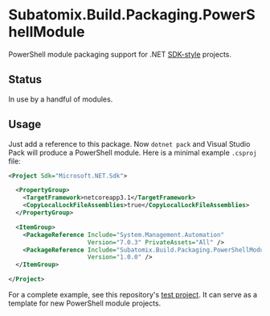 # Subatomix.Build.Packaging.PowerShellModule

PowerShell module packaging support for .NET
[SDK-style](https://docs.microsoft.com/en-us/dotnet/core/tools/csproj)
projects.

## Status

In use by a handful of modules.

## Usage

Just add a reference to this package.  Now `dotnet pack` and Visual Studio Pack
will produce a PowerShell module.  Here is a minimal example `.csproj` file:

```xml
<Project Sdk="Microsoft.NET.Sdk">

  <PropertyGroup>
    <TargetFramework>netcoreapp3.1</TargetFramework>
    <CopyLocalLockFileAssemblies>true</CopyLocalLockFileAssemblies>
  </PropertyGroup>

  <ItemGroup>
    <PackageReference Include="System.Management.Automation"
                      Version="7.0.3" PrivateAssets="All" />
    <PackageReference Include="Subatomix.Build.Packaging.PowerShellModule"
                      Version="1.0.0" />
  </ItemGroup>

</Project>
```

For a complete example, see this repository's
[test project](https://github.com/sharpjs/Subatomix.Build.Packaging.PowerShellModule/tree/master/test).
It can serve as a template for new PowerShell module projects.
